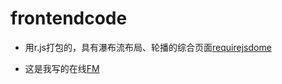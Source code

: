 # frontendcode
* 用r.js打包的，具有瀑布流布局、轮播的综合页面[requirejsdome](https://chenyuhero.github.io/frontendcode/justfor-test/test-rjs/requiredemo.html)

* 这是我写的在线[FM]( https://chenyuhero.github.io/frontendcode/project/Fm-music/MyFM.html)
